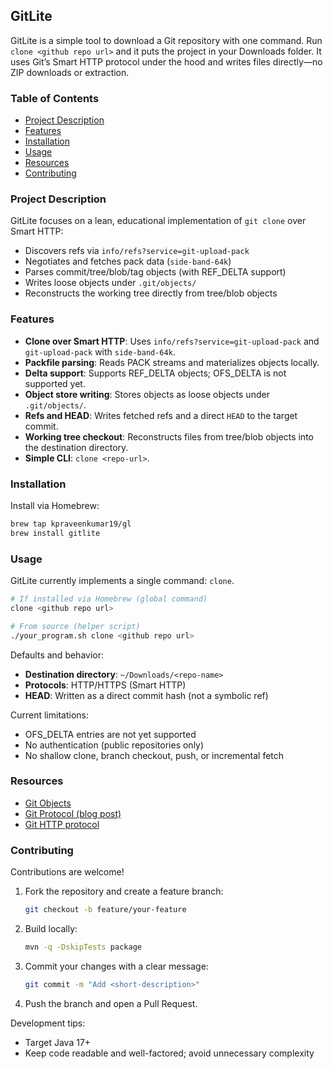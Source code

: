 ## GitLite

GitLite is a simple tool to download a Git repository with one command. Run `clone <github repo url>` and it puts the project in your Downloads folder. It uses Git’s Smart HTTP protocol under the hood and writes files directly—no ZIP downloads or extraction.

### Table of Contents
- [Project Description](#project-description)
- [Features](#features)
- [Installation](#installation)
- [Usage](#usage)
- [Resources](#resources)
- [Contributing](#contributing)

### Project Description
GitLite focuses on a lean, educational implementation of `git clone` over Smart HTTP:
- Discovers refs via `info/refs?service=git-upload-pack`
- Negotiates and fetches pack data (`side-band-64k`)
- Parses commit/tree/blob/tag objects (with REF_DELTA support)
- Writes loose objects under `.git/objects/`
- Reconstructs the working tree directly from tree/blob objects

### Features
- **Clone over Smart HTTP**: Uses `info/refs?service=git-upload-pack` and `git-upload-pack` with `side-band-64k`.
- **Packfile parsing**: Reads PACK streams and materializes objects locally.
- **Delta support**: Supports REF_DELTA objects; OFS_DELTA is not supported yet.
- **Object store writing**: Stores objects as loose objects under `.git/objects/`.
- **Refs and HEAD**: Writes fetched refs and a direct `HEAD` to the target commit.
- **Working tree checkout**: Reconstructs files from tree/blob objects into the destination directory.
- **Simple CLI**: `clone <repo-url>`.

### Installation

Install via Homebrew:
```bash
brew tap kpraveenkumar19/gl
brew install gitlite
```

### Usage

GitLite currently implements a single command: `clone`.

```bash
# If installed via Homebrew (global command)
clone <github repo url>

# From source (helper script)
./your_program.sh clone <github repo url>
```

Defaults and behavior:
- **Destination directory**: `~/Downloads/<repo-name>`
- **Protocols**: HTTP/HTTPS (Smart HTTP)
- **HEAD**: Written as a direct commit hash (not a symbolic ref)

Current limitations:
- OFS_DELTA entries are not yet supported
- No authentication (public repositories only)
- No shallow clone, branch checkout, push, or incremental fetch

### Resources
- [Git Objects](https://git-scm.com/book/en/v2/Git-Internals-Git-Objects)
- [Git Protocol (blog post)](https://i27ae15.github.io/git-protocol-doc/docs/git-protocol/intro)
- [Git HTTP protocol](https://git-scm.com/docs/http-protocol)

### Contributing
Contributions are welcome!

1. Fork the repository and create a feature branch:
   ```bash
   git checkout -b feature/your-feature
   ```
2. Build locally:
   ```bash
   mvn -q -DskipTests package
   ```
3. Commit your changes with a clear message:
   ```bash
   git commit -m "Add <short-description>"
   ```
4. Push the branch and open a Pull Request.

Development tips:
- Target Java 17+
- Keep code readable and well-factored; avoid unnecessary complexity

